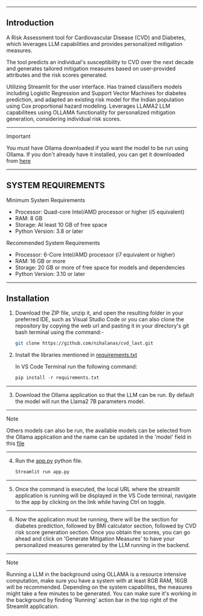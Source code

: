 <!-- <img align="center" alt="Coding" width="100%" height='300px' src=""> -->

___
## Introduction

A Risk Assessment tool for Cardiovascular Disease (CVD) and Diabetes, which leverages LLM capabilities and provides personalized mitigation measures. 

The tool predicts an individual's susceptibility to CVD over the next decade and generates tailored mitigation measures based on user-provided attributes and the risk scores generated. 

Utilizing Streamlit for the user interface. Has trained classifiers models including Logistic Regression and Support Vector Machines for diabetes prediction, and adapted an existing risk model for the Indian population using Cox proportional hazard modeling. Leverages LLAMA2 LLM capabilitees using OLLAMA functionality for personalized mitigation generation, considering individual risk scores. 

___

> [!IMPORTANT]  
> You must have Ollama downloaded if you want the model to be run using Ollama.
> If you don't already have it installed, you can get it downloaded from [here](https://ollama.com/download)

___
## SYSTEM REQUIREMENTS

Minimum System Requirements

- Processor: Quad-core Intel/AMD processor or higher (i5 equivalent)
- RAM: 8 GB
- Storage: At least 10 GB of free space
- Python Version: 3.8 or later

Recommended System Requirements

- Processor: 6-Core Intel/AMD processor (i7 equivalent or higher)
- RAM: 16 GB or more
- Storage: 20 GB or more of free space for models and dependencies
- Python Version: 3.10 or later

___

## Installation

1. Download the ZIP file, unzip it, and open the resulting folder in your preferred IDE, such as Visual Studio Code or you can also clone the repository by copying the web url and pasting it in your directory's
git bash terminal using the command:-
   ```bash
   git clone https://github.com/nihalanas/cvd_last.git
   ```

2. Install the libraries mentioned in [requirements.txt](https://github.com/nihalanas/cvd_last/blob/main/requirements.txt)

   In VS Code Terminal run the following command:
   
   ```python
   pip install -r requirements.txt
   ```
___

3. Download the Ollama application so that the LLM can be run. By default the model will run the Llama2 7B parameters model. 

___

> [!NOTE]
> Others models can also be run, the available models can be selected from the Ollama application and the name can be updated in the 'model' field in this [file](https://github.com/nihalanas/cvd_last/blob/main/llama2.py)

___

 
4. Run the [app.py](https://github.com/nihalanas/cvd_last/blob/main/app.py) python file.

   ```python
   Streamlit run app.py
   ```

____

5. Once the command is executed, the local URL where the streamlit application is running will be displayed in the VS Code terminal, navigate to the app by clicking on the link while having Ctrl on toggle.

____

6. Now the application must be running, there will be the section for diabetes prediction, followed by BMI calculator section, followed by CVD risk score generation section. Once you obtain the scores, you can go ahead and click on 'Generate Mitigation Measures' to have your personalized measures generated by the LLM running in the backend.

____

> [!NOTE]
> Running a LLM in the background using OLLAMA is a resource intensive computation, make sure you have a system with at least 8GB RAM, 16GB will be recommended. Depending on the system capabilites, the measures might take a few minutes to be generated. You can make sure it's working in the background by finding 'Running' action bar in the top right of the Streamlit application.